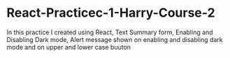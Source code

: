 # React-Practicec-1-Harry-Course-2
In this practice I created using React, Text Summary form, Enabling and Disabling Dark mode, Alert message shown on enabling and disabling dark mode and on upper and lower case buuton
